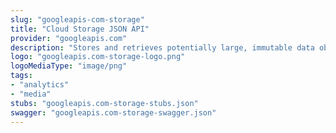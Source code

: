 ```yaml
---
slug: "googleapis-com-storage"
title: "Cloud Storage JSON API"
provider: "googleapis.com"
description: "Stores and retrieves potentially large, immutable data objects."
logo: "googleapis.com-storage-logo.png"
logoMediaType: "image/png"
tags:
- "analytics"
- "media"
stubs: "googleapis.com-storage-stubs.json"
swagger: "googleapis.com-storage-swagger.json"
---
```

